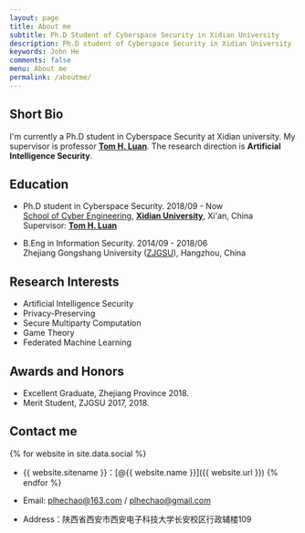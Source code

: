 ```yaml
---
layout: page
title: About me   
subtitle: Ph.D Student of Cyberspace Security in Xidian University
description: Ph.D student of Cyberspace Security in Xidian University
keywords: John He
comments: false
menu: About me
permalink: /aboutme/
---
```

## Short Bio   
 I'm currently a Ph.D student in Cyberspace Security at Xidian university. My supervisor is professor **[Tom H. Luan](http://web.xidian.edu.cn/luanhao/index.html)**. The research direction is **Artificial Intelligence Security**.    

## Education   

* Ph.D student in Cyberspace Security. 2018/09 - Now    
   [School of Cyber Engineering](http://ce.xidian.edu.cn/index.htm), **[Xidian University](https://www.xidian.edu.cn/)**, Xi'an, China     
   Supervisor: **[Tom H. Luan](http://web.xidian.edu.cn/luanhao/index.html)**

* B.Eng in Information Security. 2014/09 - 2018/06    
   Zhejiang Gongshang University ([ZJGSU](http://www.hzic.edu.cn/)), Hangzhou, China

## Research Interests
 - Artificial Intelligence Security
 - Privacy-Preserving
 - Secure Multiparty Computation
 - Game Theory
 - Federated Machine Learning 

## Awards and Honors  
 - Excellent Graduate, Zhejiang Province 2018.
 - Merit Student, ZJGSU 2017, 2018.

## Contact me

 {% for website in site.data.social %}
 * {{ website.sitename }}：[@{{ website.name }}]({{ website.url }})
 {% endfor %}    
 - Email: <plhechao@163.com> / <plhechao@gmail.com>   

 - Address：陕西省西安市西安电子科技大学长安校区行政辅楼109 
